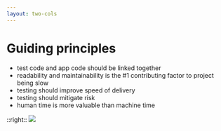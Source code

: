 ```yaml
---
layout: two-cols
---
```


# Guiding principles

- test code and app code should be linked together
- readability and maintainability is the #1 contributing factor to project being slow
- testing should improve speed of delivery
- testing should mitigate risk
- human time is more valuable than machine time

::right::
<img src="/images/guide.png" class="pt-10" />

<style>
.slidev-layout li {
  font-size: 1.4rem;
}
.slidev-layout ul {
  padding-top: 20px;
}
</style>

<!--
- let’s start with some principles that guide decisions on these recommendations
- putting them out there, because there are many questions to which "it depends" is the best answer
- we’ll try to approach this webinars with these principles in mind, and if your situation requires a different sets of principles, that’s okay, you can take the advice here with a grain of salt

- test code and app code should be linked together - especially for Cypress - a testing tool
- Cypress does not do well if the code is too detached, if you want to perform so called black-box testing, that’s not what Cypress is good at
- speaking of things Cypress is good at - readability
- bad readability = project being slow, because of maintenance

- something that testers don’t like to hear (I don’t like to hear that as well), is that in most situations, testing is a liability
- maintenance cost, worker cost, tooling,... all that cost your company money
- many companies make the mistake of looking at testing as liability and cut budgets, lay off people
- the thing is - and we all understand it as testers, that there is a value in testing and that without it, things will get worse
- but let’s be honest, we can also make things worse - if testing takes too much time. requires too many people, costs too much (and I mean this relative to the size of the company, size of the project etc.)
-->
